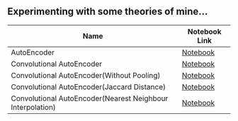 ## Experimenting with some theories of mine...
| Name | Notebook Link |
| ---- | ------------- |
| AutoEncoder | [Notebook](https://nbviewer.jupyter.org/github/vishal-burman/PyTorch-Architectures/blob/master/research/modeling_AutoEncoder/test_sample_AutoEncoder.ipynb) |
| Convolutional AutoEncoder | [Notebook](https://nbviewer.jupyter.org/github/vishal-burman/PyTorch-Architectures/blob/master/research/modeling_AutoEncoder/test_sample_ConvolutionalAutoEncoder.ipynb) |
| Convolutional AutoEncoder(Without Pooling) | [Notebook](https://nbviewer.jupyter.org/github/vishal-burman/PyTorch-Architectures/blob/master/research/modeling_AutoEncoder/test_sample_ConvolutionalAutoEncoder%28Without_Pooling%29.ipynb) |
| Convolutional AutoEncoder(Jaccard Distance) | [Notebook](https://nbviewer.jupyter.org/github/vishal-burman/PyTorch-Architectures/blob/master/research/modeling_AutoEncoder/test_sample_ConvolutionalAutoEncoder%28Jaccard_Distance%29.ipynb) |
| Convolutional AutoEncoder(Nearest Neighbour Interpolation) | [Notebook](https://nbviewer.jupyter.org/github/vishal-burman/PyTorch-Architectures/blob/master/research/modeling_AutoEncoder/test_sample_ConvolutionalAutoEncoder%28Nearest_Neighbour_Interpolation%29.ipynb) |
